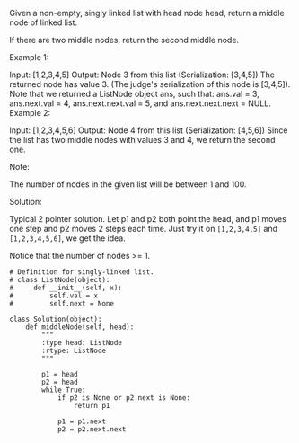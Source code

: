 Given a non-empty, singly linked list with head node head, return a middle node of linked list.

If there are two middle nodes, return the second middle node.

 

Example 1:

Input: [1,2,3,4,5]
Output: Node 3 from this list (Serialization: [3,4,5])
The returned node has value 3.  (The judge's serialization of this node is [3,4,5]).
Note that we returned a ListNode object ans, such that:
ans.val = 3, ans.next.val = 4, ans.next.next.val = 5, and ans.next.next.next = NULL.
Example 2:

Input: [1,2,3,4,5,6]
Output: Node 4 from this list (Serialization: [4,5,6])
Since the list has two middle nodes with values 3 and 4, we return the second one.
 

Note:

The number of nodes in the given list will be between 1 and 100.

Solution:

Typical 2 pointer solution. Let p1 and p2 both point the head, and p1 moves one step and p2 moves 2 steps each time. Just try it on `[1,2,3,4,5]` and `[1,2,3,4,5,6]`, we get the idea.

Notice that the number of nodes >= 1.

```
# Definition for singly-linked list.
# class ListNode(object):
#     def __init__(self, x):
#         self.val = x
#         self.next = None

class Solution(object):
    def middleNode(self, head):
        """
        :type head: ListNode
        :rtype: ListNode
        """

        p1 = head
        p2 = head
        while True:
            if p2 is None or p2.next is None:
                return p1
            
            p1 = p1.next
            p2 = p2.next.next
```
